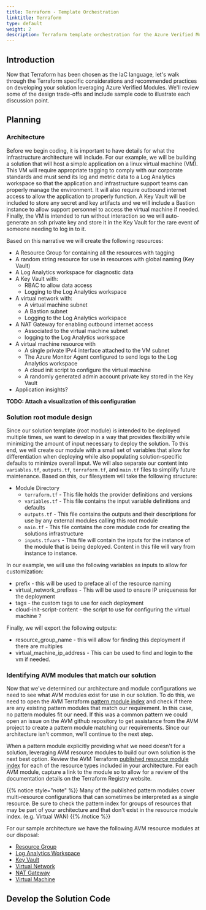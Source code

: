 ```yaml
---
title: Terraform - Template Orchestration
linktitle: Terraform
type: default
weight: 2
description: Terraform template orchestration for the Azure Verified Modules (AVM) solution development. It covers the technical decisions and concepts that are important for building and deploying Azure solutions using AVM modules.
---
```


## Introduction

Now that Terraform has been chosen as the IaC language, let's walk through the Terraform specific considerations and recommended practices on developing your solution leveraging Azure Verified Modules. We'll review some of the design trade-offs and include sample code to illustrate each discussion point.

## Planning

### Architecture

Before we begin coding, it is important to have details for what the infrastructure architecture will include. For our example, we will be building a solution that will host a simple application on a linux virtual machine (VM). This VM will require appropriate tagging to comply with our corporate standards and must send its log and metric data to a Log Analytics workspace so that the application and infrastructure support teams can properly manage the environment. It will also require outbound internet access to allow the application to properly function. A Key Vault will be included to store any secret and key artifacts and we will include a Bastion instance to allow support personnel to access the virtual machine if needed. Finally, the VM is intended to run without interaction so we will auto-generate an ssh private key and store it in the Key Vault for the rare event of someone needing to log in to it.

Based on this narrative we will create the following resources:

- A Resource Group for containing all the resources with tagging
- A random string resource for use in resources with global naming (Key Vault)
- A Log Analytics workspace for diagnostic data
- A Key Vault with:
  - RBAC to allow data access
  - Logging to the Log Analytics workspace
- A virtual network with:
  - A virtual machine subnet
  - A Bastion subnet
  - Logging to the Log Analytics workspace
- A NAT Gateway for enabling outbound internet access
  - Associated to the virtual machine subnet
  - logging to the Log Analytics workspace
- A virtual machine resource with
  - A single private IPv4 interface attached to the VM subnet
  - The Azure Monitor Agent configured to send logs to the Log Analytics workspace
  - A cloud init script to configure the virtual machine
  - A randomly generated admin account private key stored in the Key Vault
- Application insights?

**TODO: Attach a visualization of this configuration**

### Solution root module design

Since our solution template (root module) is intended to be deployed multiple times, we want to develop in a way that provides flexibility while minimizing the amount of input necessary to deploy the solution. To this end, we will create our module with a small set of variables that allow for differentiation when deploying while also populating solution-specific defaults to minimize overall input. We will also separate our content into `variables.tf`, `outputs.tf`, `terraform.tf`, and `main.tf` files to simplify future maintenance. Based on this, our filesystem will take the following structure:

- Module Directory
  - `terraform.tf` - This file holds the provider definitions and versions
  - `variables.tf` - This file contains the input variable definitions and defaults
  - `outputs.tf`   - This file contains the outputs and their descriptions for use by any external modules calling this root module
  - `main.tf`      - This file contains the core module code for creating the solutions infrastructure
  - `inputs.tfvars` - This file will contain the inputs for the instance of the module that is being deployed. Content in this file will vary from instance to instance.

In our example, we will use the following variables as inputs to allow for customization:

- prefix - this will be used to preface all of the resource naming
- virtual_network_prefixes - This will be used to ensure IP uniqueness for the deployment
- tags - the custom tags to use for each deployment
- cloud-init-script-content - the script to use for configuring the virtual machine ?

Finally, we will export the following outputs:

- resource_group_name - this will allow for finding this deployment if there are multiples
- virtual_machine_ip_address - This can be used to find and login to the vm if needed.

### Identifying AVM modules that match our solution

Now that we've determined our architecture and module configurations we need to see what AVM modules exist for use in our solution. To do this, we need to open the AVM Terraform [pattern module index](https://azure.github.io/Azure-Verified-Modules/indexes/terraform/tf-pattern-modules/) and check if there are any existing pattern modules that match our requirement. In this case, no pattern modules fit our need. If this was a common pattern we could open an issue on the AVM github repository to get assistance from the AVM project to create a pattern module matching our requirements. Since our architecture isn't common, we'll continue to the next step.

When a pattern module explicitly providing what we need doesn't for a solution, leveraging AVM resource modules to build our own solution is the next best option. Review the AVM Terraform [published resource module index](https://azure.github.io/Azure-Verified-Modules/indexes/terraform/tf-resource-modules/) for each of the resource types included in your architecture. For each AVM module, capture a link to the module so to allow for a review of the documentation details on the Terraform Registry website.

{{% notice style="note" %}}
Many of the published pattern modules cover multi-resource configurations that can sometimes be interpreted as a single resource. Be sure to check the pattern index for groups of resources that may be part of your architecture and that don't exist in the resource module index. (e.g. Virtual WAN)
{{% /notice %}}

For our sample architecture we have the following AVM resource modules at our disposal:

- [Resource Group](https://registry.terraform.io/modules/Azure/avm-res-resources-resourcegroup/azurerm/latest)
- [Log Analytics Workspace](https://registry.terraform.io/modules/Azure/avm-res-operationalinsights-workspace/azurerm/latest)
- [Key Vault](https://registry.terraform.io/modules/Azure/avm-res-keyvault-vault/azurerm/latest)
- [Virtual Network](https://registry.terraform.io/modules/Azure/avm-res-network-virtualnetwork/azurerm/latest)
- [NAT Gateway](https://registry.terraform.io/modules/Azure/avm-res-network-natgateway/azurerm/latest)
- [Virtual Machine](https://registry.terraform.io/modules/Azure/avm-res-compute-virtualmachine/azurerm/latest)

## Develop the Solution Code
